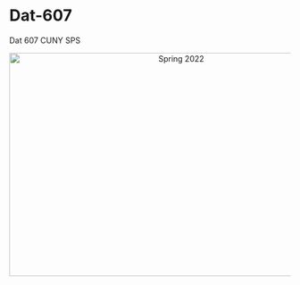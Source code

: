 # Dat-607
Dat 607 CUNY SPS

<p align="center">
    <img width="600" height = "400" src="https://sps.cuny.edu/sites/all/themes/cuny/assets/img/cunysps_2021_2linelogo_spsblue_1.png" alt="Spring 2022">
</p>

